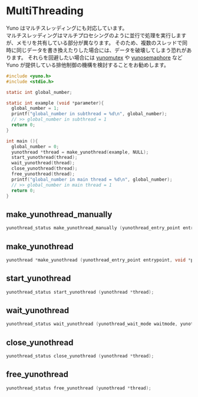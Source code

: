 
# MultiThreading 

Yuno はマルチスレッディングにも対応しています。  
マルチスレッディングはマルチプロセシングのように並行で処理を実行しますが、メモリを共有している部分が異なります。
そのため、複数のスレッドで同時に同じデータを書き換えたりした場合には、データを破壊してしまう恐れがあります。
それらを回避したい場合には [yunomutex](README_MUTEX.md) や [yunosemaphore](README_SEMAPHORE.md) など Yuno が提供している排他制御の機構を検討することをお勧めします。

```c
#include <yuno.h>
#include <stdio.h>

static int global_number;

static int example (void *parameter){
  global_number = 1;
  printf("global_number in subthread = %d\n", global_number);
  // >> global_number in subthread = 1
  return 0;
}

int main (){
  global_number = 0;
  yunothread *thread = make_yunothread(example, NULL);
  start_yunothread(thread);
  wait_yunothread(thread);
  close_yunothread(thread);
  free_yunothread(thread);
  printf("global_number in main thread = %d\n", global_number);
  // >> global_number in main thread = 1
  return 0;
}
```

## make_yunothread_manually

```c
yunothread_status make_yunothread_manually (yunothread_entry_point entrypoint, void *parameter, yunothread *threado);
```

## make_yunothread

```c
yunothread *make_yunothread (yunothread_entry_point entrypoint, void *parameter);
```

## start_yunothread

```c
yunothread_status start_yunothread (yunothread *thread);
```

## wait_yunothread

```c
yunothread_status wait_yunothread (yunothread_wait_mode waitmode, yunothread *thread);
```

## close_yunothread

```c
yunothread_status close_yunothread (yunothread *thread);
```

## free_yunothread

```c
yunothread_status free_yunothread (yunothread *thread);
```
